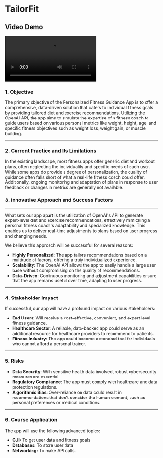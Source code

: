 # TailorFit

## Video Demo

<video src="https://github.com/somyagupta-2910/TailorFit/blob/main/assets/Video-demo.mp4"></video>

### 1. Objective

The primary objective of the Personalized Fitness Guidance App is to offer a comprehensive, data-driven solution that caters to individual fitness goals by providing tailored diet and exercise recommendations. Utilizing the OpenAI API, the app aims to simulate the expertise of a fitness coach to guide users based on various personal metrics like weight, height, age, and specific fitness objectives such as weight loss, weight gain, or muscle building.

---

### 2. Current Practice and Its Limitations

In the existing landscape, most fitness apps offer generic diet and workout plans, often neglecting the individuality and specific needs of each user. While some apps do provide a degree of personalization, the quality of guidance often falls short of what a real-life fitness coach could offer. Additionally, ongoing monitoring and adaptation of plans in response to user feedback or changes in metrics are generally not available.

### 3. Innovative Approach and Success Factors

---

What sets our app apart is the utilization of OpenAI's API to generate expert-level diet and exercise recommendations, effectively mimicking a personal fitness coach's adaptability and specialized knowledge. This enables us to deliver real-time adjustments to plans based on user progress and changing needs.

We believe this approach will be successful for several reasons:

- **Highly Personalized**: The app tailors recommendations based on a multitude of factors, offering a truly individualized experience.
- **Scalability**: The OpenAI API allows the app to easily handle a large user base without compromising on the quality of recommendations.
- **Data-Driven**: Continuous monitoring and adjustment capabilities ensure that the app remains useful over time, adapting to user progress.

---

### 4. Stakeholder Impact

If successful, our app will have a profound impact on various stakeholders:

- **End Users**: Will receive a cost-effective, convenient, and expert level fitness guidance.
- **Healthcare Sector**: A reliable, data-backed app could serve as an additional resource for healthcare providers to recommend to patients.
- **Fitness Industry**: The app could become a standard tool for individuals who cannot afford a personal trainer.

---

### 5. Risks

- **Data Security**: With sensitive health data involved, robust cybersecurity measures are essential.
- **Regulatory Compliance**: The app must comply with healthcare and data protection regulations.
- **Algorithmic Bias**: Over-reliance on data could result in recommendations that don't consider the human element, such as personal preferences or medical conditions.

---

### 6. Course Application

The app will use the following advanced topics:

- **GUI:** To get user data and fitness goals
- **Databases:** To store user data
- **Networking:** To make API calls.
